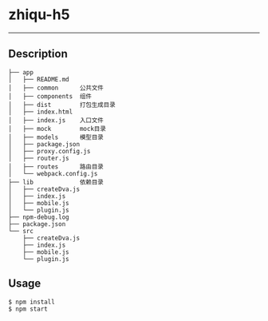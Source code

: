 # zhiqu-h5

---

## Description

	├── app
	│   ├── README.md
	│   ├── common		公共文件
	│   ├── components	组件
	│   ├── dist		打包生成目录
	│   ├── index.html
	│   ├── index.js 	入口文件
	│   ├── mock		mock目录
	│   ├── models 		模型目录
	│   ├── package.json
	│   ├── proxy.config.js
	│   ├── router.js
	│   ├── routes		路由目录
	│   └── webpack.config.js
	├── lib				依赖目录
	│   ├── createDva.js
	│   ├── index.js
	│   ├── mobile.js
	│   └── plugin.js
	├── npm-debug.log
	├── package.json
	└── src
	    ├── createDva.js
	    ├── index.js
	    ├── mobile.js
	    └── plugin.js

## Usage

```bash
$ npm install
$ npm start
```
